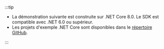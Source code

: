 :::tip

- La démonstration suivante est construite sur .NET Core 8.0. Le SDK est compatible avec .NET 6.0 ou supérieur.
- Les projets d'exemple .NET Core sont disponibles dans le [répertoire GitHub](https://github.com/logto-io/csharp).

:::
